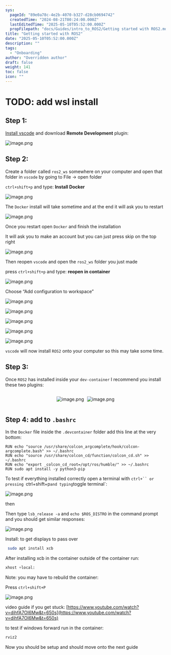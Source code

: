 ```yaml
---
sys:
  pageId: "89e0a78c-4e2b-4070-b327-d28cb0694742"
  createdTime: "2024-08-21T00:24:00.000Z"
  lastEditedTime: "2025-05-10T05:52:00.000Z"
  propFilepath: "docs/Guides/intro_to_ROS2/Getting started with ROS2.md"
title: "Getting started with ROS2"
date: "2025-05-10T05:52:00.000Z"
description: ""
tags:
  - "Onboarding"
author: "Overridden author"
draft: false
weight: 141
toc: false
icon: ""
---
```


# TODO: add wsl install

## Step 1:

[Install vscode](https://code.visualstudio.com/download) and download **Remote Development** plugin:

![image.png](https://prod-files-secure.s3.us-west-2.amazonaws.com/d518164a-d88e-44d1-a4ee-3adb3bd8bce0/efb52993-1881-4a40-b95e-6f020334f022/image.png?X-Amz-Algorithm=AWS4-HMAC-SHA256&X-Amz-Content-Sha256=UNSIGNED-PAYLOAD&X-Amz-Credential=ASIAZI2LB466W5L3QL2X%2F20250625%2Fus-west-2%2Fs3%2Faws4_request&X-Amz-Date=20250625T034340Z&X-Amz-Expires=3600&X-Amz-Security-Token=IQoJb3JpZ2luX2VjEEMaCXVzLXdlc3QtMiJHMEUCIQCF%2FuHsQz2HJ4umtsBHoqN2hIfOHUBCckwhFgLpdCWbbQIgZHi%2FMO54WLduq6kzhJ70ZXUPtD4hv4vmGS50PmgTLxcq%2FwMIPBAAGgw2Mzc0MjMxODM4MDUiDD2jhig88ElYKz7F5ircAwRHMjHrZiyUTzkd1d4WJJNupdAjMPDT6eZ%2BI95NrnkbnlaI0hpHkVqNnvFnzBRMepa9Ret%2ByzKHJZ0t05WNvN%2BCs%2Bh16CVPDDM1bv0U8e3t7J%2BOFE5YnlyxfDXzvbv%2Blq80aeurMfUK3P723iJP4fHlk8EOx0T55p3BQ8xADj8qjgwf2rSjaTit2ms8BDCBYtysI%2F62HPO%2FTeKxdvnjLmkSX1A4fzJ1P0va0nnVnZ6Qh9rEnmTIMu%2FTHcz%2Bo5W9nH0%2FEcDOwYqtUGucdlkNjcLQ8yPADfOadQ66J83r5zwODoDqRkYONFCaYdpL4hZpvmLuzvRIf8agg60sx3dpU%2Fh8mUVGnyiYeE65H7gsjI91jjfyZV5OAy2%2Bh3Hcir1NmQo2lQRxLuZ%2B75XQoJycwcwQyPS2%2FB9NqZYjlx6KHdu7D4Mj8kXVqa19e78X8WRtmeIUuyr22Ub6HJh7tKll7o2gElMy5M%2BV5LU5szEDanO6%2BsLZtUXGRYH5hy55c2QnuvC%2BvcoTCtGW4ytB6Xo%2FUH4KBZPP2f9eMFccLaJDay0QAc0AdqXxxvxdxuGNo7K8drDFk2XdZGYDWlTGm2rc5f2W%2FuN5bXONZz4%2FtLeve0%2BosunlrSxHb9PEHuPSMJrD7cIGOqUB9NRekxVZN9umUQruZYVkjnCrR98cAtipST7AhDQTWVzw6Nmhc3KYiRmoC42%2B8W9vUhJ7NrmSfhhGNwZe8uOxFWrgEAE63hnfVsdsPo7Uq1lwujtqw4foqdb0uGnIn72RHwiZxx2UlK5U03XK%2BvDtNX3eG7GJqFOGMaN8clIP1QbtvgAJoaRFhSeD26v8CY1lH7pUihLpDQKR8al7OSyM9GUTWrgc&X-Amz-Signature=19b9cb60ab92142774516877c320a5b7e6d06961fbc472c940f0076772f99cb9&X-Amz-SignedHeaders=host&x-amz-checksum-mode=ENABLED&x-id=GetObject)

## Step 2:

Create a folder called `ros2_ws` somewhere on your computer and open that folder in `vscode` by going to File → open folder 

`ctrl+shift+p` and type: **Install Docker**

![image.png](https://prod-files-secure.s3.us-west-2.amazonaws.com/d518164a-d88e-44d1-a4ee-3adb3bd8bce0/2269dc0e-1cd5-47ff-bceb-c04ad9b2eab0/image.png?X-Amz-Algorithm=AWS4-HMAC-SHA256&X-Amz-Content-Sha256=UNSIGNED-PAYLOAD&X-Amz-Credential=ASIAZI2LB466W5L3QL2X%2F20250625%2Fus-west-2%2Fs3%2Faws4_request&X-Amz-Date=20250625T034340Z&X-Amz-Expires=3600&X-Amz-Security-Token=IQoJb3JpZ2luX2VjEEMaCXVzLXdlc3QtMiJHMEUCIQCF%2FuHsQz2HJ4umtsBHoqN2hIfOHUBCckwhFgLpdCWbbQIgZHi%2FMO54WLduq6kzhJ70ZXUPtD4hv4vmGS50PmgTLxcq%2FwMIPBAAGgw2Mzc0MjMxODM4MDUiDD2jhig88ElYKz7F5ircAwRHMjHrZiyUTzkd1d4WJJNupdAjMPDT6eZ%2BI95NrnkbnlaI0hpHkVqNnvFnzBRMepa9Ret%2ByzKHJZ0t05WNvN%2BCs%2Bh16CVPDDM1bv0U8e3t7J%2BOFE5YnlyxfDXzvbv%2Blq80aeurMfUK3P723iJP4fHlk8EOx0T55p3BQ8xADj8qjgwf2rSjaTit2ms8BDCBYtysI%2F62HPO%2FTeKxdvnjLmkSX1A4fzJ1P0va0nnVnZ6Qh9rEnmTIMu%2FTHcz%2Bo5W9nH0%2FEcDOwYqtUGucdlkNjcLQ8yPADfOadQ66J83r5zwODoDqRkYONFCaYdpL4hZpvmLuzvRIf8agg60sx3dpU%2Fh8mUVGnyiYeE65H7gsjI91jjfyZV5OAy2%2Bh3Hcir1NmQo2lQRxLuZ%2B75XQoJycwcwQyPS2%2FB9NqZYjlx6KHdu7D4Mj8kXVqa19e78X8WRtmeIUuyr22Ub6HJh7tKll7o2gElMy5M%2BV5LU5szEDanO6%2BsLZtUXGRYH5hy55c2QnuvC%2BvcoTCtGW4ytB6Xo%2FUH4KBZPP2f9eMFccLaJDay0QAc0AdqXxxvxdxuGNo7K8drDFk2XdZGYDWlTGm2rc5f2W%2FuN5bXONZz4%2FtLeve0%2BosunlrSxHb9PEHuPSMJrD7cIGOqUB9NRekxVZN9umUQruZYVkjnCrR98cAtipST7AhDQTWVzw6Nmhc3KYiRmoC42%2B8W9vUhJ7NrmSfhhGNwZe8uOxFWrgEAE63hnfVsdsPo7Uq1lwujtqw4foqdb0uGnIn72RHwiZxx2UlK5U03XK%2BvDtNX3eG7GJqFOGMaN8clIP1QbtvgAJoaRFhSeD26v8CY1lH7pUihLpDQKR8al7OSyM9GUTWrgc&X-Amz-Signature=fa3b0dc619ce61434f8ff202d731feb4b2ea1a986f38682b78c50673cf102ad8&X-Amz-SignedHeaders=host&x-amz-checksum-mode=ENABLED&x-id=GetObject)

The `Docker` install will take sometime and at the end it will ask you to restart

![image.png](https://prod-files-secure.s3.us-west-2.amazonaws.com/d518164a-d88e-44d1-a4ee-3adb3bd8bce0/ed233f78-be33-4b1f-b89c-9c346c0e961e/image.png?X-Amz-Algorithm=AWS4-HMAC-SHA256&X-Amz-Content-Sha256=UNSIGNED-PAYLOAD&X-Amz-Credential=ASIAZI2LB466W5L3QL2X%2F20250625%2Fus-west-2%2Fs3%2Faws4_request&X-Amz-Date=20250625T034340Z&X-Amz-Expires=3600&X-Amz-Security-Token=IQoJb3JpZ2luX2VjEEMaCXVzLXdlc3QtMiJHMEUCIQCF%2FuHsQz2HJ4umtsBHoqN2hIfOHUBCckwhFgLpdCWbbQIgZHi%2FMO54WLduq6kzhJ70ZXUPtD4hv4vmGS50PmgTLxcq%2FwMIPBAAGgw2Mzc0MjMxODM4MDUiDD2jhig88ElYKz7F5ircAwRHMjHrZiyUTzkd1d4WJJNupdAjMPDT6eZ%2BI95NrnkbnlaI0hpHkVqNnvFnzBRMepa9Ret%2ByzKHJZ0t05WNvN%2BCs%2Bh16CVPDDM1bv0U8e3t7J%2BOFE5YnlyxfDXzvbv%2Blq80aeurMfUK3P723iJP4fHlk8EOx0T55p3BQ8xADj8qjgwf2rSjaTit2ms8BDCBYtysI%2F62HPO%2FTeKxdvnjLmkSX1A4fzJ1P0va0nnVnZ6Qh9rEnmTIMu%2FTHcz%2Bo5W9nH0%2FEcDOwYqtUGucdlkNjcLQ8yPADfOadQ66J83r5zwODoDqRkYONFCaYdpL4hZpvmLuzvRIf8agg60sx3dpU%2Fh8mUVGnyiYeE65H7gsjI91jjfyZV5OAy2%2Bh3Hcir1NmQo2lQRxLuZ%2B75XQoJycwcwQyPS2%2FB9NqZYjlx6KHdu7D4Mj8kXVqa19e78X8WRtmeIUuyr22Ub6HJh7tKll7o2gElMy5M%2BV5LU5szEDanO6%2BsLZtUXGRYH5hy55c2QnuvC%2BvcoTCtGW4ytB6Xo%2FUH4KBZPP2f9eMFccLaJDay0QAc0AdqXxxvxdxuGNo7K8drDFk2XdZGYDWlTGm2rc5f2W%2FuN5bXONZz4%2FtLeve0%2BosunlrSxHb9PEHuPSMJrD7cIGOqUB9NRekxVZN9umUQruZYVkjnCrR98cAtipST7AhDQTWVzw6Nmhc3KYiRmoC42%2B8W9vUhJ7NrmSfhhGNwZe8uOxFWrgEAE63hnfVsdsPo7Uq1lwujtqw4foqdb0uGnIn72RHwiZxx2UlK5U03XK%2BvDtNX3eG7GJqFOGMaN8clIP1QbtvgAJoaRFhSeD26v8CY1lH7pUihLpDQKR8al7OSyM9GUTWrgc&X-Amz-Signature=cae71fcce9e3ad5dc026e41444bb74dc7c82e9fe1034bd30ff982d9c2df22e96&X-Amz-SignedHeaders=host&x-amz-checksum-mode=ENABLED&x-id=GetObject)

Once you restart open `Docker` and finish the installation

It will ask you to make an account but you can just press skip on the top right

![image.png](https://prod-files-secure.s3.us-west-2.amazonaws.com/d518164a-d88e-44d1-a4ee-3adb3bd8bce0/21010ad9-1659-4fd9-9f59-9932a09b2a3d/image.png?X-Amz-Algorithm=AWS4-HMAC-SHA256&X-Amz-Content-Sha256=UNSIGNED-PAYLOAD&X-Amz-Credential=ASIAZI2LB466W5L3QL2X%2F20250625%2Fus-west-2%2Fs3%2Faws4_request&X-Amz-Date=20250625T034340Z&X-Amz-Expires=3600&X-Amz-Security-Token=IQoJb3JpZ2luX2VjEEMaCXVzLXdlc3QtMiJHMEUCIQCF%2FuHsQz2HJ4umtsBHoqN2hIfOHUBCckwhFgLpdCWbbQIgZHi%2FMO54WLduq6kzhJ70ZXUPtD4hv4vmGS50PmgTLxcq%2FwMIPBAAGgw2Mzc0MjMxODM4MDUiDD2jhig88ElYKz7F5ircAwRHMjHrZiyUTzkd1d4WJJNupdAjMPDT6eZ%2BI95NrnkbnlaI0hpHkVqNnvFnzBRMepa9Ret%2ByzKHJZ0t05WNvN%2BCs%2Bh16CVPDDM1bv0U8e3t7J%2BOFE5YnlyxfDXzvbv%2Blq80aeurMfUK3P723iJP4fHlk8EOx0T55p3BQ8xADj8qjgwf2rSjaTit2ms8BDCBYtysI%2F62HPO%2FTeKxdvnjLmkSX1A4fzJ1P0va0nnVnZ6Qh9rEnmTIMu%2FTHcz%2Bo5W9nH0%2FEcDOwYqtUGucdlkNjcLQ8yPADfOadQ66J83r5zwODoDqRkYONFCaYdpL4hZpvmLuzvRIf8agg60sx3dpU%2Fh8mUVGnyiYeE65H7gsjI91jjfyZV5OAy2%2Bh3Hcir1NmQo2lQRxLuZ%2B75XQoJycwcwQyPS2%2FB9NqZYjlx6KHdu7D4Mj8kXVqa19e78X8WRtmeIUuyr22Ub6HJh7tKll7o2gElMy5M%2BV5LU5szEDanO6%2BsLZtUXGRYH5hy55c2QnuvC%2BvcoTCtGW4ytB6Xo%2FUH4KBZPP2f9eMFccLaJDay0QAc0AdqXxxvxdxuGNo7K8drDFk2XdZGYDWlTGm2rc5f2W%2FuN5bXONZz4%2FtLeve0%2BosunlrSxHb9PEHuPSMJrD7cIGOqUB9NRekxVZN9umUQruZYVkjnCrR98cAtipST7AhDQTWVzw6Nmhc3KYiRmoC42%2B8W9vUhJ7NrmSfhhGNwZe8uOxFWrgEAE63hnfVsdsPo7Uq1lwujtqw4foqdb0uGnIn72RHwiZxx2UlK5U03XK%2BvDtNX3eG7GJqFOGMaN8clIP1QbtvgAJoaRFhSeD26v8CY1lH7pUihLpDQKR8al7OSyM9GUTWrgc&X-Amz-Signature=8313ea697ed990f1ad1a06457b8835d50d2299ce73f84183b9e3a98d035c4b6d&X-Amz-SignedHeaders=host&x-amz-checksum-mode=ENABLED&x-id=GetObject)

Then reopen `vscode` and open the `ros2_ws` folder you just made

press `ctrl+shift+p` and type: **reopen in container**

![image.png](https://prod-files-secure.s3.us-west-2.amazonaws.com/d518164a-d88e-44d1-a4ee-3adb3bd8bce0/4e93b8c2-41ad-488c-8095-c74205196118/image.png?X-Amz-Algorithm=AWS4-HMAC-SHA256&X-Amz-Content-Sha256=UNSIGNED-PAYLOAD&X-Amz-Credential=ASIAZI2LB466W5L3QL2X%2F20250625%2Fus-west-2%2Fs3%2Faws4_request&X-Amz-Date=20250625T034340Z&X-Amz-Expires=3600&X-Amz-Security-Token=IQoJb3JpZ2luX2VjEEMaCXVzLXdlc3QtMiJHMEUCIQCF%2FuHsQz2HJ4umtsBHoqN2hIfOHUBCckwhFgLpdCWbbQIgZHi%2FMO54WLduq6kzhJ70ZXUPtD4hv4vmGS50PmgTLxcq%2FwMIPBAAGgw2Mzc0MjMxODM4MDUiDD2jhig88ElYKz7F5ircAwRHMjHrZiyUTzkd1d4WJJNupdAjMPDT6eZ%2BI95NrnkbnlaI0hpHkVqNnvFnzBRMepa9Ret%2ByzKHJZ0t05WNvN%2BCs%2Bh16CVPDDM1bv0U8e3t7J%2BOFE5YnlyxfDXzvbv%2Blq80aeurMfUK3P723iJP4fHlk8EOx0T55p3BQ8xADj8qjgwf2rSjaTit2ms8BDCBYtysI%2F62HPO%2FTeKxdvnjLmkSX1A4fzJ1P0va0nnVnZ6Qh9rEnmTIMu%2FTHcz%2Bo5W9nH0%2FEcDOwYqtUGucdlkNjcLQ8yPADfOadQ66J83r5zwODoDqRkYONFCaYdpL4hZpvmLuzvRIf8agg60sx3dpU%2Fh8mUVGnyiYeE65H7gsjI91jjfyZV5OAy2%2Bh3Hcir1NmQo2lQRxLuZ%2B75XQoJycwcwQyPS2%2FB9NqZYjlx6KHdu7D4Mj8kXVqa19e78X8WRtmeIUuyr22Ub6HJh7tKll7o2gElMy5M%2BV5LU5szEDanO6%2BsLZtUXGRYH5hy55c2QnuvC%2BvcoTCtGW4ytB6Xo%2FUH4KBZPP2f9eMFccLaJDay0QAc0AdqXxxvxdxuGNo7K8drDFk2XdZGYDWlTGm2rc5f2W%2FuN5bXONZz4%2FtLeve0%2BosunlrSxHb9PEHuPSMJrD7cIGOqUB9NRekxVZN9umUQruZYVkjnCrR98cAtipST7AhDQTWVzw6Nmhc3KYiRmoC42%2B8W9vUhJ7NrmSfhhGNwZe8uOxFWrgEAE63hnfVsdsPo7Uq1lwujtqw4foqdb0uGnIn72RHwiZxx2UlK5U03XK%2BvDtNX3eG7GJqFOGMaN8clIP1QbtvgAJoaRFhSeD26v8CY1lH7pUihLpDQKR8al7OSyM9GUTWrgc&X-Amz-Signature=d159ff7af33b5ae460f065f41a8a4c0f513270cfca0e49007072aeab39e7e1f4&X-Amz-SignedHeaders=host&x-amz-checksum-mode=ENABLED&x-id=GetObject)

Choose “Add configuration to workspace”

![image.png](https://prod-files-secure.s3.us-west-2.amazonaws.com/d518164a-d88e-44d1-a4ee-3adb3bd8bce0/9560b282-5060-4989-ba37-97e7b2c22476/image.png?X-Amz-Algorithm=AWS4-HMAC-SHA256&X-Amz-Content-Sha256=UNSIGNED-PAYLOAD&X-Amz-Credential=ASIAZI2LB466W5L3QL2X%2F20250625%2Fus-west-2%2Fs3%2Faws4_request&X-Amz-Date=20250625T034340Z&X-Amz-Expires=3600&X-Amz-Security-Token=IQoJb3JpZ2luX2VjEEMaCXVzLXdlc3QtMiJHMEUCIQCF%2FuHsQz2HJ4umtsBHoqN2hIfOHUBCckwhFgLpdCWbbQIgZHi%2FMO54WLduq6kzhJ70ZXUPtD4hv4vmGS50PmgTLxcq%2FwMIPBAAGgw2Mzc0MjMxODM4MDUiDD2jhig88ElYKz7F5ircAwRHMjHrZiyUTzkd1d4WJJNupdAjMPDT6eZ%2BI95NrnkbnlaI0hpHkVqNnvFnzBRMepa9Ret%2ByzKHJZ0t05WNvN%2BCs%2Bh16CVPDDM1bv0U8e3t7J%2BOFE5YnlyxfDXzvbv%2Blq80aeurMfUK3P723iJP4fHlk8EOx0T55p3BQ8xADj8qjgwf2rSjaTit2ms8BDCBYtysI%2F62HPO%2FTeKxdvnjLmkSX1A4fzJ1P0va0nnVnZ6Qh9rEnmTIMu%2FTHcz%2Bo5W9nH0%2FEcDOwYqtUGucdlkNjcLQ8yPADfOadQ66J83r5zwODoDqRkYONFCaYdpL4hZpvmLuzvRIf8agg60sx3dpU%2Fh8mUVGnyiYeE65H7gsjI91jjfyZV5OAy2%2Bh3Hcir1NmQo2lQRxLuZ%2B75XQoJycwcwQyPS2%2FB9NqZYjlx6KHdu7D4Mj8kXVqa19e78X8WRtmeIUuyr22Ub6HJh7tKll7o2gElMy5M%2BV5LU5szEDanO6%2BsLZtUXGRYH5hy55c2QnuvC%2BvcoTCtGW4ytB6Xo%2FUH4KBZPP2f9eMFccLaJDay0QAc0AdqXxxvxdxuGNo7K8drDFk2XdZGYDWlTGm2rc5f2W%2FuN5bXONZz4%2FtLeve0%2BosunlrSxHb9PEHuPSMJrD7cIGOqUB9NRekxVZN9umUQruZYVkjnCrR98cAtipST7AhDQTWVzw6Nmhc3KYiRmoC42%2B8W9vUhJ7NrmSfhhGNwZe8uOxFWrgEAE63hnfVsdsPo7Uq1lwujtqw4foqdb0uGnIn72RHwiZxx2UlK5U03XK%2BvDtNX3eG7GJqFOGMaN8clIP1QbtvgAJoaRFhSeD26v8CY1lH7pUihLpDQKR8al7OSyM9GUTWrgc&X-Amz-Signature=dd90df1339c426acd744777887f9801a6b013603c615aec5abff9734d397e10a&X-Amz-SignedHeaders=host&x-amz-checksum-mode=ENABLED&x-id=GetObject)

![image.png](https://prod-files-secure.s3.us-west-2.amazonaws.com/d518164a-d88e-44d1-a4ee-3adb3bd8bce0/2ee63f81-886b-48e8-a553-dc6e5eac99e4/image.png?X-Amz-Algorithm=AWS4-HMAC-SHA256&X-Amz-Content-Sha256=UNSIGNED-PAYLOAD&X-Amz-Credential=ASIAZI2LB466W5L3QL2X%2F20250625%2Fus-west-2%2Fs3%2Faws4_request&X-Amz-Date=20250625T034340Z&X-Amz-Expires=3600&X-Amz-Security-Token=IQoJb3JpZ2luX2VjEEMaCXVzLXdlc3QtMiJHMEUCIQCF%2FuHsQz2HJ4umtsBHoqN2hIfOHUBCckwhFgLpdCWbbQIgZHi%2FMO54WLduq6kzhJ70ZXUPtD4hv4vmGS50PmgTLxcq%2FwMIPBAAGgw2Mzc0MjMxODM4MDUiDD2jhig88ElYKz7F5ircAwRHMjHrZiyUTzkd1d4WJJNupdAjMPDT6eZ%2BI95NrnkbnlaI0hpHkVqNnvFnzBRMepa9Ret%2ByzKHJZ0t05WNvN%2BCs%2Bh16CVPDDM1bv0U8e3t7J%2BOFE5YnlyxfDXzvbv%2Blq80aeurMfUK3P723iJP4fHlk8EOx0T55p3BQ8xADj8qjgwf2rSjaTit2ms8BDCBYtysI%2F62HPO%2FTeKxdvnjLmkSX1A4fzJ1P0va0nnVnZ6Qh9rEnmTIMu%2FTHcz%2Bo5W9nH0%2FEcDOwYqtUGucdlkNjcLQ8yPADfOadQ66J83r5zwODoDqRkYONFCaYdpL4hZpvmLuzvRIf8agg60sx3dpU%2Fh8mUVGnyiYeE65H7gsjI91jjfyZV5OAy2%2Bh3Hcir1NmQo2lQRxLuZ%2B75XQoJycwcwQyPS2%2FB9NqZYjlx6KHdu7D4Mj8kXVqa19e78X8WRtmeIUuyr22Ub6HJh7tKll7o2gElMy5M%2BV5LU5szEDanO6%2BsLZtUXGRYH5hy55c2QnuvC%2BvcoTCtGW4ytB6Xo%2FUH4KBZPP2f9eMFccLaJDay0QAc0AdqXxxvxdxuGNo7K8drDFk2XdZGYDWlTGm2rc5f2W%2FuN5bXONZz4%2FtLeve0%2BosunlrSxHb9PEHuPSMJrD7cIGOqUB9NRekxVZN9umUQruZYVkjnCrR98cAtipST7AhDQTWVzw6Nmhc3KYiRmoC42%2B8W9vUhJ7NrmSfhhGNwZe8uOxFWrgEAE63hnfVsdsPo7Uq1lwujtqw4foqdb0uGnIn72RHwiZxx2UlK5U03XK%2BvDtNX3eG7GJqFOGMaN8clIP1QbtvgAJoaRFhSeD26v8CY1lH7pUihLpDQKR8al7OSyM9GUTWrgc&X-Amz-Signature=ffee002da0ed5cea40d03e60cdceef3fa60f4adb7a7efa284aac378b70721d3d&X-Amz-SignedHeaders=host&x-amz-checksum-mode=ENABLED&x-id=GetObject)

![image.png](https://prod-files-secure.s3.us-west-2.amazonaws.com/d518164a-d88e-44d1-a4ee-3adb3bd8bce0/ae1580b2-b048-407e-aed9-b584224a7a04/image.png?X-Amz-Algorithm=AWS4-HMAC-SHA256&X-Amz-Content-Sha256=UNSIGNED-PAYLOAD&X-Amz-Credential=ASIAZI2LB466W5L3QL2X%2F20250625%2Fus-west-2%2Fs3%2Faws4_request&X-Amz-Date=20250625T034340Z&X-Amz-Expires=3600&X-Amz-Security-Token=IQoJb3JpZ2luX2VjEEMaCXVzLXdlc3QtMiJHMEUCIQCF%2FuHsQz2HJ4umtsBHoqN2hIfOHUBCckwhFgLpdCWbbQIgZHi%2FMO54WLduq6kzhJ70ZXUPtD4hv4vmGS50PmgTLxcq%2FwMIPBAAGgw2Mzc0MjMxODM4MDUiDD2jhig88ElYKz7F5ircAwRHMjHrZiyUTzkd1d4WJJNupdAjMPDT6eZ%2BI95NrnkbnlaI0hpHkVqNnvFnzBRMepa9Ret%2ByzKHJZ0t05WNvN%2BCs%2Bh16CVPDDM1bv0U8e3t7J%2BOFE5YnlyxfDXzvbv%2Blq80aeurMfUK3P723iJP4fHlk8EOx0T55p3BQ8xADj8qjgwf2rSjaTit2ms8BDCBYtysI%2F62HPO%2FTeKxdvnjLmkSX1A4fzJ1P0va0nnVnZ6Qh9rEnmTIMu%2FTHcz%2Bo5W9nH0%2FEcDOwYqtUGucdlkNjcLQ8yPADfOadQ66J83r5zwODoDqRkYONFCaYdpL4hZpvmLuzvRIf8agg60sx3dpU%2Fh8mUVGnyiYeE65H7gsjI91jjfyZV5OAy2%2Bh3Hcir1NmQo2lQRxLuZ%2B75XQoJycwcwQyPS2%2FB9NqZYjlx6KHdu7D4Mj8kXVqa19e78X8WRtmeIUuyr22Ub6HJh7tKll7o2gElMy5M%2BV5LU5szEDanO6%2BsLZtUXGRYH5hy55c2QnuvC%2BvcoTCtGW4ytB6Xo%2FUH4KBZPP2f9eMFccLaJDay0QAc0AdqXxxvxdxuGNo7K8drDFk2XdZGYDWlTGm2rc5f2W%2FuN5bXONZz4%2FtLeve0%2BosunlrSxHb9PEHuPSMJrD7cIGOqUB9NRekxVZN9umUQruZYVkjnCrR98cAtipST7AhDQTWVzw6Nmhc3KYiRmoC42%2B8W9vUhJ7NrmSfhhGNwZe8uOxFWrgEAE63hnfVsdsPo7Uq1lwujtqw4foqdb0uGnIn72RHwiZxx2UlK5U03XK%2BvDtNX3eG7GJqFOGMaN8clIP1QbtvgAJoaRFhSeD26v8CY1lH7pUihLpDQKR8al7OSyM9GUTWrgc&X-Amz-Signature=a1a4c68042dd68c531b42edf4dae98aa1919eee8887832d8f395701765615c89&X-Amz-SignedHeaders=host&x-amz-checksum-mode=ENABLED&x-id=GetObject)

![image.png](https://prod-files-secure.s3.us-west-2.amazonaws.com/d518164a-d88e-44d1-a4ee-3adb3bd8bce0/53255b28-f75e-430f-b9e3-c0ac8577e42b/image.png?X-Amz-Algorithm=AWS4-HMAC-SHA256&X-Amz-Content-Sha256=UNSIGNED-PAYLOAD&X-Amz-Credential=ASIAZI2LB466W5L3QL2X%2F20250625%2Fus-west-2%2Fs3%2Faws4_request&X-Amz-Date=20250625T034340Z&X-Amz-Expires=3600&X-Amz-Security-Token=IQoJb3JpZ2luX2VjEEMaCXVzLXdlc3QtMiJHMEUCIQCF%2FuHsQz2HJ4umtsBHoqN2hIfOHUBCckwhFgLpdCWbbQIgZHi%2FMO54WLduq6kzhJ70ZXUPtD4hv4vmGS50PmgTLxcq%2FwMIPBAAGgw2Mzc0MjMxODM4MDUiDD2jhig88ElYKz7F5ircAwRHMjHrZiyUTzkd1d4WJJNupdAjMPDT6eZ%2BI95NrnkbnlaI0hpHkVqNnvFnzBRMepa9Ret%2ByzKHJZ0t05WNvN%2BCs%2Bh16CVPDDM1bv0U8e3t7J%2BOFE5YnlyxfDXzvbv%2Blq80aeurMfUK3P723iJP4fHlk8EOx0T55p3BQ8xADj8qjgwf2rSjaTit2ms8BDCBYtysI%2F62HPO%2FTeKxdvnjLmkSX1A4fzJ1P0va0nnVnZ6Qh9rEnmTIMu%2FTHcz%2Bo5W9nH0%2FEcDOwYqtUGucdlkNjcLQ8yPADfOadQ66J83r5zwODoDqRkYONFCaYdpL4hZpvmLuzvRIf8agg60sx3dpU%2Fh8mUVGnyiYeE65H7gsjI91jjfyZV5OAy2%2Bh3Hcir1NmQo2lQRxLuZ%2B75XQoJycwcwQyPS2%2FB9NqZYjlx6KHdu7D4Mj8kXVqa19e78X8WRtmeIUuyr22Ub6HJh7tKll7o2gElMy5M%2BV5LU5szEDanO6%2BsLZtUXGRYH5hy55c2QnuvC%2BvcoTCtGW4ytB6Xo%2FUH4KBZPP2f9eMFccLaJDay0QAc0AdqXxxvxdxuGNo7K8drDFk2XdZGYDWlTGm2rc5f2W%2FuN5bXONZz4%2FtLeve0%2BosunlrSxHb9PEHuPSMJrD7cIGOqUB9NRekxVZN9umUQruZYVkjnCrR98cAtipST7AhDQTWVzw6Nmhc3KYiRmoC42%2B8W9vUhJ7NrmSfhhGNwZe8uOxFWrgEAE63hnfVsdsPo7Uq1lwujtqw4foqdb0uGnIn72RHwiZxx2UlK5U03XK%2BvDtNX3eG7GJqFOGMaN8clIP1QbtvgAJoaRFhSeD26v8CY1lH7pUihLpDQKR8al7OSyM9GUTWrgc&X-Amz-Signature=01dbfae55fa64c1136cea0659fa11dafdf59c56b6a97184811f0a48e4a6d2c89&X-Amz-SignedHeaders=host&x-amz-checksum-mode=ENABLED&x-id=GetObject)

![image.png](https://prod-files-secure.s3.us-west-2.amazonaws.com/d518164a-d88e-44d1-a4ee-3adb3bd8bce0/7c562767-5af9-4ffb-97d1-327bcdf4ee00/image.png?X-Amz-Algorithm=AWS4-HMAC-SHA256&X-Amz-Content-Sha256=UNSIGNED-PAYLOAD&X-Amz-Credential=ASIAZI2LB466W5L3QL2X%2F20250625%2Fus-west-2%2Fs3%2Faws4_request&X-Amz-Date=20250625T034340Z&X-Amz-Expires=3600&X-Amz-Security-Token=IQoJb3JpZ2luX2VjEEMaCXVzLXdlc3QtMiJHMEUCIQCF%2FuHsQz2HJ4umtsBHoqN2hIfOHUBCckwhFgLpdCWbbQIgZHi%2FMO54WLduq6kzhJ70ZXUPtD4hv4vmGS50PmgTLxcq%2FwMIPBAAGgw2Mzc0MjMxODM4MDUiDD2jhig88ElYKz7F5ircAwRHMjHrZiyUTzkd1d4WJJNupdAjMPDT6eZ%2BI95NrnkbnlaI0hpHkVqNnvFnzBRMepa9Ret%2ByzKHJZ0t05WNvN%2BCs%2Bh16CVPDDM1bv0U8e3t7J%2BOFE5YnlyxfDXzvbv%2Blq80aeurMfUK3P723iJP4fHlk8EOx0T55p3BQ8xADj8qjgwf2rSjaTit2ms8BDCBYtysI%2F62HPO%2FTeKxdvnjLmkSX1A4fzJ1P0va0nnVnZ6Qh9rEnmTIMu%2FTHcz%2Bo5W9nH0%2FEcDOwYqtUGucdlkNjcLQ8yPADfOadQ66J83r5zwODoDqRkYONFCaYdpL4hZpvmLuzvRIf8agg60sx3dpU%2Fh8mUVGnyiYeE65H7gsjI91jjfyZV5OAy2%2Bh3Hcir1NmQo2lQRxLuZ%2B75XQoJycwcwQyPS2%2FB9NqZYjlx6KHdu7D4Mj8kXVqa19e78X8WRtmeIUuyr22Ub6HJh7tKll7o2gElMy5M%2BV5LU5szEDanO6%2BsLZtUXGRYH5hy55c2QnuvC%2BvcoTCtGW4ytB6Xo%2FUH4KBZPP2f9eMFccLaJDay0QAc0AdqXxxvxdxuGNo7K8drDFk2XdZGYDWlTGm2rc5f2W%2FuN5bXONZz4%2FtLeve0%2BosunlrSxHb9PEHuPSMJrD7cIGOqUB9NRekxVZN9umUQruZYVkjnCrR98cAtipST7AhDQTWVzw6Nmhc3KYiRmoC42%2B8W9vUhJ7NrmSfhhGNwZe8uOxFWrgEAE63hnfVsdsPo7Uq1lwujtqw4foqdb0uGnIn72RHwiZxx2UlK5U03XK%2BvDtNX3eG7GJqFOGMaN8clIP1QbtvgAJoaRFhSeD26v8CY1lH7pUihLpDQKR8al7OSyM9GUTWrgc&X-Amz-Signature=e9aaba288a544af2bdc4b04802d47bc854e119cbe0204db8db354cf1ee2334dd&X-Amz-SignedHeaders=host&x-amz-checksum-mode=ENABLED&x-id=GetObject)

`vscode` will now install `ROS2` onto your computer so this may take some time.

## Step 3:

Once `ROS2` has installed inside your `dev-container` I recommend you install these two plugins:

<div style="display: flex;flex-direction: row; column-gap:10px; max-width: 630px;justify-content: center;">
<div>

![image.png](https://prod-files-secure.s3.us-west-2.amazonaws.com/d518164a-d88e-44d1-a4ee-3adb3bd8bce0/3fc3d550-5a54-4ba1-ba6b-faa01cdb7369/image.png?X-Amz-Algorithm=AWS4-HMAC-SHA256&X-Amz-Content-Sha256=UNSIGNED-PAYLOAD&X-Amz-Credential=ASIAZI2LB4663JKPXA2M%2F20250625%2Fus-west-2%2Fs3%2Faws4_request&X-Amz-Date=20250625T034343Z&X-Amz-Expires=3600&X-Amz-Security-Token=IQoJb3JpZ2luX2VjEEMaCXVzLXdlc3QtMiJHMEUCIQD699FTu%2Ft2s0ugqZbUxLtYmN4dlD4fcPhDmwbFHP8ZhgIgCDmY3479P2c8vuMahTogwCsOhthUA1munbL9P9E6%2Bo0q%2FwMIPBAAGgw2Mzc0MjMxODM4MDUiDIaRO9DH0ZJmZ5v%2BdircA%2FLLMv6pDDZFcRaBNvdqpBzQqR8K0EVs6kX%2FHzC8XYmb3K5QYcwE60VEceX0VWcCbjQ3pMO607p4Wq2N5RYn7rrPFrTj%2Bv%2Bk%2FU9s9qiWqIWni2%2FZw0L08jyJLfwHbLRA3C4MkJfb3B4vcZeWpnIFkkymQC1Q1SAS%2FYFsEtYcX9s1VVT%2BiLTNHzd3VEg9Dv%2FFPWcWU4EC3wU8IR%2By%2FZ%2Fi7%2F8Ykf9GuHlgq3yg4FxR0%2Bd8qAaUCoc2llIH6egQjSLYU3ouCfn5Qk%2FTrWBDh4QFpfcz4zvfo3oaEv48LqZFTFR40ICKNVMSffI8TMlXHGG%2BsY7enKWoLC2IjozBYTHOBnrBYKBEUkVEXn4RXXwPXrPF2JIw0k%2FQ2zgn7ENAkfhIUr1iIzJJKkhZ0nyHOMwLhbubvueLW5APa56VmaC50Fw2WUpUy4NFNuFeClZqmMbp35mQmjHn7TdTaHZdkZeOH9EY5Oami4s4saY955%2BJzZ4mOYXQT7gkqjMHHp%2BpplAVFfyd%2BCtJ2zB75BFuxkCpkBgkR2Cz90%2BQYAB9mxY8FjQLTl5r3G3DLrRdPaO3ObKp2CaGxSpfItPAnYlfdp2mj5Lwpczeo8peSpljiZ4q5hgWXzBqg%2F2wPKQXjW0zMJDD7cIGOqUBpmNbfh9vIG%2FnBFTSUKt7WAF9kcxBfO8895TF2wU06Yoq6IPbX5ZN5kaGS2ASuTdAMXFoIHpepgb0J3LtUxtQgRQ%2Fs8tLAUR%2FVUSbSjRIpHg7FClAlKnzjeXYY07aobqmTkBaJ%2Bi33dnWBsDPwHajgy9J7K7bNeN1i%2F8N7KZDGNJzhyAcSWsQRmpT9862baQBeSjZuBHh1zqNNQhLg9kOcFuyteE7&X-Amz-Signature=b2ab6e0ce3ce41c862da39237cdcea86486914fca2515b1c992d8c16a3d978ed&X-Amz-SignedHeaders=host&x-amz-checksum-mode=ENABLED&x-id=GetObject)

</div>
<div>

![image.png](https://prod-files-secure.s3.us-west-2.amazonaws.com/d518164a-d88e-44d1-a4ee-3adb3bd8bce0/d994cc66-13c2-4093-a5a3-f84cf4601a82/image.png?X-Amz-Algorithm=AWS4-HMAC-SHA256&X-Amz-Content-Sha256=UNSIGNED-PAYLOAD&X-Amz-Credential=ASIAZI2LB466ZJFLNY4R%2F20250625%2Fus-west-2%2Fs3%2Faws4_request&X-Amz-Date=20250625T034343Z&X-Amz-Expires=3600&X-Amz-Security-Token=IQoJb3JpZ2luX2VjEEMaCXVzLXdlc3QtMiJHMEUCIA8LE2AnKH0E28iY5DKF3VlQAWnj97whFZ42S206mvqEAiEAxFsqJjlAQ5yEjum8KVwRiewPBUECMt%2B1YgUDFyVH9dYq%2FwMIPBAAGgw2Mzc0MjMxODM4MDUiDEobhyRjVz%2FY%2B0yjjSrcA8MNSAcS6i1YR9Q%2BXQ6dU1Z61zuMPEtwO115eqoZsDrKinR2R544apRTh2F0cTbIaYJ88TFvRv%2B4RwTgjHlLGd907kf2obk%2FfWGIFvHA5P5cxBkJ3Ezvr7ICGdowecmE2NdmYy3epjS%2FoDcfZzLCS4GHQEkpopZ%2Fd3Ur%2FbkxEYyej00T2GUO650269Hw7m2K25o7rr0s8Ojo3d4igbgRTMJTG0MsrMa7CohGHk9%2Bi02kDZ61IkfLLQge1PP%2BH16EXbZfUhQOF0Yk0kko57xUWcr761SAWfOnQH8efqFMTh%2BFdP52vhb5ZRkKlRgNGRKMn5N86mvDauqFEHrmayCtbkQy08l%2Fk6VK7YjkxHYgxW%2BYkvwyH6MDW6tHvX6l2Yj6pzyO6KC%2FKKGPVSSpw8JxGOo4SmhqDqqi90hEt4aefj5tAMjmNTwtJ%2FolQjiV72vkQAjTj2rw1pDjtI7615TkcabtvfThSB67WfHa2gfJ%2F5fKG9UKgkOdT8CI3Aw4WfvVAH5oieed6KAS18fkunZDJG07GcEJ55H%2F9gL9AiEZhfO7AEBBg8M1urMB5zMxcjh8xbTTKpTFrxGYG92JsgpZikD%2Fn1k2ZM7%2F46%2BYe%2BWljaSAroisUgcXQiLsh%2BzvMMrD7cIGOqUB8jiR%2FkVVSl7BO1oAQAGNrelH20rLj9LO01JZMMs8NU8c6BcOhkeu2GaTzIOp%2B0EjqFeTYBhYl6V6mU3%2B3c4LbaHKarQLn4ycA4XwAveIUw0irEFIbKKQolkMRaSomKjWGhfvk2OyWz%2FyoM6Rs8VPRijFRTrEcBYRA%2FBAXEajr6NWJuT7qxlelN%2Bg%2BF45LytnH47ujp8KBF2zeA9vv5krcIUqrwNk&X-Amz-Signature=580679959a34435e087fb8f43b014fb120402ef8c3f25b85bf91444f02e27fc6&X-Amz-SignedHeaders=host&x-amz-checksum-mode=ENABLED&x-id=GetObject)

</div>
</div>

## Step 4: add to `.bashrc`

In the `Docker` file inside the `.devcontainer` folder add this line at the very bottom: 

```docker
RUN echo "source /usr/share/colcon_argcomplete/hook/colcon-argcomplete.bash" >> ~/.bashrc
RUN echo "source /usr/share/colcon_cd/function/colcon_cd.sh" >> ~/.bashrc
RUN echo "export _colcon_cd_root=/opt/ros/humble/" >> ~/.bashrc
RUN sudo apt install -y python3-pip 
```

To test if everything installed correctly open a terminal with `ctrl+`` or pressing `ctrl+shift+p` and typing `toggle terminal`:

![image.png](https://prod-files-secure.s3.us-west-2.amazonaws.com/d518164a-d88e-44d1-a4ee-3adb3bd8bce0/6a4943d8-b04e-4c02-9a58-775f3384d1a5/image.png?X-Amz-Algorithm=AWS4-HMAC-SHA256&X-Amz-Content-Sha256=UNSIGNED-PAYLOAD&X-Amz-Credential=ASIAZI2LB466W5L3QL2X%2F20250625%2Fus-west-2%2Fs3%2Faws4_request&X-Amz-Date=20250625T034340Z&X-Amz-Expires=3600&X-Amz-Security-Token=IQoJb3JpZ2luX2VjEEMaCXVzLXdlc3QtMiJHMEUCIQCF%2FuHsQz2HJ4umtsBHoqN2hIfOHUBCckwhFgLpdCWbbQIgZHi%2FMO54WLduq6kzhJ70ZXUPtD4hv4vmGS50PmgTLxcq%2FwMIPBAAGgw2Mzc0MjMxODM4MDUiDD2jhig88ElYKz7F5ircAwRHMjHrZiyUTzkd1d4WJJNupdAjMPDT6eZ%2BI95NrnkbnlaI0hpHkVqNnvFnzBRMepa9Ret%2ByzKHJZ0t05WNvN%2BCs%2Bh16CVPDDM1bv0U8e3t7J%2BOFE5YnlyxfDXzvbv%2Blq80aeurMfUK3P723iJP4fHlk8EOx0T55p3BQ8xADj8qjgwf2rSjaTit2ms8BDCBYtysI%2F62HPO%2FTeKxdvnjLmkSX1A4fzJ1P0va0nnVnZ6Qh9rEnmTIMu%2FTHcz%2Bo5W9nH0%2FEcDOwYqtUGucdlkNjcLQ8yPADfOadQ66J83r5zwODoDqRkYONFCaYdpL4hZpvmLuzvRIf8agg60sx3dpU%2Fh8mUVGnyiYeE65H7gsjI91jjfyZV5OAy2%2Bh3Hcir1NmQo2lQRxLuZ%2B75XQoJycwcwQyPS2%2FB9NqZYjlx6KHdu7D4Mj8kXVqa19e78X8WRtmeIUuyr22Ub6HJh7tKll7o2gElMy5M%2BV5LU5szEDanO6%2BsLZtUXGRYH5hy55c2QnuvC%2BvcoTCtGW4ytB6Xo%2FUH4KBZPP2f9eMFccLaJDay0QAc0AdqXxxvxdxuGNo7K8drDFk2XdZGYDWlTGm2rc5f2W%2FuN5bXONZz4%2FtLeve0%2BosunlrSxHb9PEHuPSMJrD7cIGOqUB9NRekxVZN9umUQruZYVkjnCrR98cAtipST7AhDQTWVzw6Nmhc3KYiRmoC42%2B8W9vUhJ7NrmSfhhGNwZe8uOxFWrgEAE63hnfVsdsPo7Uq1lwujtqw4foqdb0uGnIn72RHwiZxx2UlK5U03XK%2BvDtNX3eG7GJqFOGMaN8clIP1QbtvgAJoaRFhSeD26v8CY1lH7pUihLpDQKR8al7OSyM9GUTWrgc&X-Amz-Signature=1b538ffd1c92ed707c8b9743f8a84bd50a3a8c3752f850fcbfabc7c72f29629d&X-Amz-SignedHeaders=host&x-amz-checksum-mode=ENABLED&x-id=GetObject)

then 

Then type `lsb_release -a` and `echo $ROS_DISTRO` in the command prompt and you should get similar responses:

![image.png](https://prod-files-secure.s3.us-west-2.amazonaws.com/d518164a-d88e-44d1-a4ee-3adb3bd8bce0/3e635dec-a805-4e85-8b9e-d000e5b71a4e/image.png?X-Amz-Algorithm=AWS4-HMAC-SHA256&X-Amz-Content-Sha256=UNSIGNED-PAYLOAD&X-Amz-Credential=ASIAZI2LB466W5L3QL2X%2F20250625%2Fus-west-2%2Fs3%2Faws4_request&X-Amz-Date=20250625T034340Z&X-Amz-Expires=3600&X-Amz-Security-Token=IQoJb3JpZ2luX2VjEEMaCXVzLXdlc3QtMiJHMEUCIQCF%2FuHsQz2HJ4umtsBHoqN2hIfOHUBCckwhFgLpdCWbbQIgZHi%2FMO54WLduq6kzhJ70ZXUPtD4hv4vmGS50PmgTLxcq%2FwMIPBAAGgw2Mzc0MjMxODM4MDUiDD2jhig88ElYKz7F5ircAwRHMjHrZiyUTzkd1d4WJJNupdAjMPDT6eZ%2BI95NrnkbnlaI0hpHkVqNnvFnzBRMepa9Ret%2ByzKHJZ0t05WNvN%2BCs%2Bh16CVPDDM1bv0U8e3t7J%2BOFE5YnlyxfDXzvbv%2Blq80aeurMfUK3P723iJP4fHlk8EOx0T55p3BQ8xADj8qjgwf2rSjaTit2ms8BDCBYtysI%2F62HPO%2FTeKxdvnjLmkSX1A4fzJ1P0va0nnVnZ6Qh9rEnmTIMu%2FTHcz%2Bo5W9nH0%2FEcDOwYqtUGucdlkNjcLQ8yPADfOadQ66J83r5zwODoDqRkYONFCaYdpL4hZpvmLuzvRIf8agg60sx3dpU%2Fh8mUVGnyiYeE65H7gsjI91jjfyZV5OAy2%2Bh3Hcir1NmQo2lQRxLuZ%2B75XQoJycwcwQyPS2%2FB9NqZYjlx6KHdu7D4Mj8kXVqa19e78X8WRtmeIUuyr22Ub6HJh7tKll7o2gElMy5M%2BV5LU5szEDanO6%2BsLZtUXGRYH5hy55c2QnuvC%2BvcoTCtGW4ytB6Xo%2FUH4KBZPP2f9eMFccLaJDay0QAc0AdqXxxvxdxuGNo7K8drDFk2XdZGYDWlTGm2rc5f2W%2FuN5bXONZz4%2FtLeve0%2BosunlrSxHb9PEHuPSMJrD7cIGOqUB9NRekxVZN9umUQruZYVkjnCrR98cAtipST7AhDQTWVzw6Nmhc3KYiRmoC42%2B8W9vUhJ7NrmSfhhGNwZe8uOxFWrgEAE63hnfVsdsPo7Uq1lwujtqw4foqdb0uGnIn72RHwiZxx2UlK5U03XK%2BvDtNX3eG7GJqFOGMaN8clIP1QbtvgAJoaRFhSeD26v8CY1lH7pUihLpDQKR8al7OSyM9GUTWrgc&X-Amz-Signature=09592e2f764e848e90a4485b691e5b48465f57e74dcf48ea26eb4b3a02c130d6&X-Amz-SignedHeaders=host&x-amz-checksum-mode=ENABLED&x-id=GetObject)

Install:  to get displays to pass over

```bash
 sudo apt install xcb
```

After installing xcb in the container outside of the container run:

```python
xhost +local:
```

Note: you may have to rebuild the container:

Press `ctrl+shift+P`

![image.png](https://prod-files-secure.s3.us-west-2.amazonaws.com/d518164a-d88e-44d1-a4ee-3adb3bd8bce0/6c2be660-2618-4c38-9c26-53554f7a0b7b/image.png?X-Amz-Algorithm=AWS4-HMAC-SHA256&X-Amz-Content-Sha256=UNSIGNED-PAYLOAD&X-Amz-Credential=ASIAZI2LB466W5L3QL2X%2F20250625%2Fus-west-2%2Fs3%2Faws4_request&X-Amz-Date=20250625T034340Z&X-Amz-Expires=3600&X-Amz-Security-Token=IQoJb3JpZ2luX2VjEEMaCXVzLXdlc3QtMiJHMEUCIQCF%2FuHsQz2HJ4umtsBHoqN2hIfOHUBCckwhFgLpdCWbbQIgZHi%2FMO54WLduq6kzhJ70ZXUPtD4hv4vmGS50PmgTLxcq%2FwMIPBAAGgw2Mzc0MjMxODM4MDUiDD2jhig88ElYKz7F5ircAwRHMjHrZiyUTzkd1d4WJJNupdAjMPDT6eZ%2BI95NrnkbnlaI0hpHkVqNnvFnzBRMepa9Ret%2ByzKHJZ0t05WNvN%2BCs%2Bh16CVPDDM1bv0U8e3t7J%2BOFE5YnlyxfDXzvbv%2Blq80aeurMfUK3P723iJP4fHlk8EOx0T55p3BQ8xADj8qjgwf2rSjaTit2ms8BDCBYtysI%2F62HPO%2FTeKxdvnjLmkSX1A4fzJ1P0va0nnVnZ6Qh9rEnmTIMu%2FTHcz%2Bo5W9nH0%2FEcDOwYqtUGucdlkNjcLQ8yPADfOadQ66J83r5zwODoDqRkYONFCaYdpL4hZpvmLuzvRIf8agg60sx3dpU%2Fh8mUVGnyiYeE65H7gsjI91jjfyZV5OAy2%2Bh3Hcir1NmQo2lQRxLuZ%2B75XQoJycwcwQyPS2%2FB9NqZYjlx6KHdu7D4Mj8kXVqa19e78X8WRtmeIUuyr22Ub6HJh7tKll7o2gElMy5M%2BV5LU5szEDanO6%2BsLZtUXGRYH5hy55c2QnuvC%2BvcoTCtGW4ytB6Xo%2FUH4KBZPP2f9eMFccLaJDay0QAc0AdqXxxvxdxuGNo7K8drDFk2XdZGYDWlTGm2rc5f2W%2FuN5bXONZz4%2FtLeve0%2BosunlrSxHb9PEHuPSMJrD7cIGOqUB9NRekxVZN9umUQruZYVkjnCrR98cAtipST7AhDQTWVzw6Nmhc3KYiRmoC42%2B8W9vUhJ7NrmSfhhGNwZe8uOxFWrgEAE63hnfVsdsPo7Uq1lwujtqw4foqdb0uGnIn72RHwiZxx2UlK5U03XK%2BvDtNX3eG7GJqFOGMaN8clIP1QbtvgAJoaRFhSeD26v8CY1lH7pUihLpDQKR8al7OSyM9GUTWrgc&X-Amz-Signature=9f7d77c18bb78d2df6e4d9a9636603787da35898f2f899acd22386c66942c1e2&X-Amz-SignedHeaders=host&x-amz-checksum-mode=ENABLED&x-id=GetObject)

video guide if you get stuck: [https://www.youtube.com/watch?v=dihfA7Ol6Mw&t=650s](https://www.youtube.com/watch?v=dihfA7Ol6Mw&t=650s)

to test if windows forward run in the container:

```bash
rviz2
```

Now you should be setup and should move onto the next guide 
